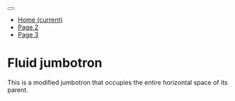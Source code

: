 <link rel="stylesheet" href="https://stackpath.bootstrapcdn.com/bootstrap/4.4.1/css/bootstrap.min.css" integrity="sha384-Vkoo8x4CGsO3+Hhxv8T/Q5PaXtkKtu6ug5TOeNV6gBiFeWPGFN9MuhOf23Q9Ifjh" crossorigin="anonymous">

<nav class="navbar navbar-expand-lg navbar-light bg-light">
    <button class="navbar-toggler" type="button" data-toggle="collapse" data-target="#navbarNav" aria-controls="navbarNav" aria-expanded="false" aria-label="Toggle navigation">
      <span class="navbar-toggler-icon"></span>
    </button>
    <div class="collapse navbar-collapse" id="navbarNav">
      <ul class="navbar-nav">
        <li class="nav-item active">
          <a class="nav-link" href="index.html">Home <span class="sr-only">(current)</span></a>
        </li>
        <li class="nav-item">
          <a class="nav-link" href="page2.html">Page 2</a>
        </li>
        <li class="nav-item">
          <a class="nav-link" href="page3.html">Page 3</a>
        </li>
      </ul>
    </div>
  </nav>
<body>
  <div class="jumbotron jumbotron-fluid">
    <div class="container">
      <h1 class="display-4">Fluid jumbotron</h1>
      <p class="lead">This is a modified jumbotron that occupies the entire horizontal space of its parent.</p>
    </div>
  </div>
</body>